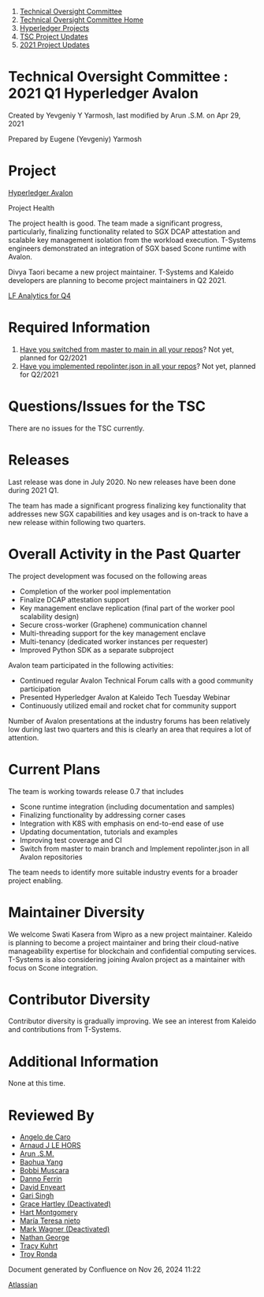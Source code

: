 1. [Technical Oversight Committee](index.html)
2. [Technical Oversight Committee Home](Technical-Oversight-Committee-Home_21430274.html)
3. [Hyperledger Projects](Hyperledger-Projects_21447704.html)
4. [TSC Project Updates](TSC-Project-Updates_21430854.html)
5. [2021 Project Updates](2021-Project-Updates_21452543.html)

# Technical Oversight Committee : 2021 Q1 Hyperledger Avalon

Created by Yevgeniy Y Yarmosh, last modified by Arun .S.M. on Apr 29, 2021

Prepared by Eugene (Yevgeniy) Yarmosh

# Project

[Hyperledger Avalon](https://lf-hyperledger.atlassian.net/wiki/display/avalon/Hyperledger+Avalon)

Project Health

The project health is good. The team made a significant progress, particularly, finalizing functionality related to SGX DCAP attestation and scalable key management isolation from the workload execution. T-Systems engineers demonstrated an integration of SGX based Scone runtime with Avalon.

Divya Taori became a new project maintainer. T-Systems and Kaleido developers are planning to become project maintainers in Q2 2021.

[LF Analytics for Q4](https://insights.lfx.linuxfoundation.org/projects/hyperledger%2Favalon/dashboard?time=%7B%22from%22%3A%222020-10-01T07%3A00%3A00.000Z%22%2C%22type%22%3A%22absolute%22%2C%22to%22%3A%222020-12-31T08%3A00%3A00.000Z%22%7D) 

# Required Information

1. [Have you switched from master to main in all your repos](https://lf-hyperledger.atlassian.net/wiki/display/TSC/Projects+have+two+quarters+to+comply+with+common+repo+structure?focusedCommentId=21452776)? Not yet, planned for Q2/2021
2. [Have you implemented repolinter.json in all your repos](https://lf-hyperledger.atlassian.net/wiki/display/TSC/Common+Repo+structure)? Not yet, planned for Q2/2021

# Questions/Issues for the TSC

There are no issues for the TSC currently.

# Releases

Last release was done in July 2020. No new releases have been done during 2021 Q1.

The team has made a significant progress finalizing key functionality that addresses new SGX capabilities and key usages and is on-track to have a new release within following two quarters. 

# Overall Activity in the Past Quarter

The project development was focused on the following areas

- Completion of the worker pool implementation
- Finalize DCAP attestation support
- Key management enclave replication (final part of the worker pool scalability design)
- Secure cross-worker (Graphene) communication channel
- Multi-threading support for the key management enclave
- Multi-tenancy (dedicated worker instances per requester)
- Improved Python SDK as a separate subproject

Avalon team participated in the following activities:

- Continued regular Avalon Technical Forum calls with a good community participation
- Presented Hyperledger Avalon at Kaleido Tech Tuesday Webinar
- Continuously utilized email and rocket chat for community support

Number of Avalon presentations at the industry forums has been relatively low during last two quarters and this is clearly an area that requires a lot of attention.

# Current Plans

The team is working towards release 0.7 that includes

- Scone runtime integration (including documentation and samples)
- Finalizing functionality by addressing corner cases
- Integration with K8S with emphasis on end-to-end ease of use
- Updating documentation, tutorials and examples
- Improving test coverage and CI
- Switch from master to main branch and Implement repolinter.json in all Avalon repositories

The team needs to identify more suitable industry events for a broader project enabling. 

# Maintainer Diversity

We welcome Swati Kasera from Wipro as a new project maintainer. Kaleido is planning to become a project maintainer and bring their cloud-native manageability expertise for blockchain and confidential computing services. T-Systems is also considering joining Avalon project as a maintainer with focus on Scone integration.   

# Contributor Diversity

Contributor diversity is gradually improving. We see an interest from Kaleido and contributions from T-Systems.

# Additional Information

None at this time.

# Reviewed By

- [Angelo de Caro](https://lf-hyperledger.atlassian.net/wiki/people/70121:d6b0f0e4-825f-4f16-88e1-4d14e95f2f10?ref=confluence)
- [Arnaud J LE HORS](https://lf-hyperledger.atlassian.net/wiki/people/70121:0e75e3b8-500a-4067-9f7e-ed46e91bcb9d?ref=confluence)
- [Arun .S.M.](https://lf-hyperledger.atlassian.net/wiki/people/621a0e5097d313006ba7386a?ref=confluence)
- [Baohua Yang](https://lf-hyperledger.atlassian.net/wiki/people/557058:17d87dbf-05fe-4c1b-84cf-fd69f7fcbb20?ref=confluence)
- [Bobbi Muscara](https://lf-hyperledger.atlassian.net/wiki/people/5c4cb1b7d8bbb7445c0a457e?ref=confluence)
- [Danno Ferrin](https://lf-hyperledger.atlassian.net/wiki/people/5b7f2d80c4e4892a5b789551?ref=confluence)
- [David Enyeart](https://lf-hyperledger.atlassian.net/wiki/people/712020:30d7e775-8a5d-4896-8950-8da2af027639?ref=confluence)
- [Gari Singh](https://lf-hyperledger.atlassian.net/wiki/people/557058:51429e31-90f4-4684-b7cd-9a4fe15ff188?ref=confluence)
- [Grace Hartley (Deactivated)](https://lf-hyperledger.atlassian.net/wiki/people/5c3e0cd1ff324728a1db2448?ref=confluence)
- [Hart Montgomery](https://lf-hyperledger.atlassian.net/wiki/people/712020:86f447c0-86dc-43b3-ac03-6a31923bbb84?ref=confluence)
- [María Teresa nieto](https://lf-hyperledger.atlassian.net/wiki/people/5d36fa46af1d920bc99755b6?ref=confluence)
- [Mark Wagner (Deactivated)](https://lf-hyperledger.atlassian.net/wiki/people/70121:81b88945-c9ef-40fe-9224-207bdb280922?ref=confluence)
- [Nathan George](https://lf-hyperledger.atlassian.net/wiki/people/712020:3e7556ab-cdb8-47f5-8b68-12a3378021fd?ref=confluence)
- [Tracy Kuhrt](https://lf-hyperledger.atlassian.net/wiki/people/712020:eb6ae9c3-aa8e-40ba-9dab-a6969b1ac52e?ref=confluence)
- [Troy Ronda](https://lf-hyperledger.atlassian.net/wiki/people/557058:c854f35a-2b58-4be3-9003-ca2a67495580?ref=confluence)

Document generated by Confluence on Nov 26, 2024 11:22

[Atlassian](http://www.atlassian.com/)
